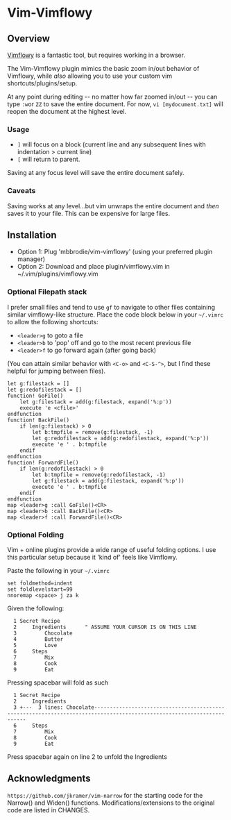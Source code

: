 # Vim-Vimflowy
## Overview 
[Vimflowy](https://github.com/WuTheFWasThat/vimflowy) is a fantastic tool, but requires working in a browser. 

The Vim-Vimflowy plugin mimics the basic zoom in/out behavior of Vimflowy, while *also* allowing you to use your custom vim shortcuts/plugins/setup. 

At any point during editing -- no matter how far zoomed in/out -- you can type `:w`or `ZZ` to save the entire document. For now, `vi [mydocument.txt]` will reopen the document at the highest level.

### Usage 
- `]` will focus on a block (current line and any subsequent lines with indentation > current line)
- `[` will return to parent.

Saving at any focus level will save the entire document safely. 

### Caveats
Saving works at any level...but vim unwraps the entire document and *then* saves it to your file. This can be expensive for large files.


## Installation
- Option 1: 
Plug 'mbbrodie/vim-vimflowy' 
(using your preferred plugin manager)
- Option 2:
Download and place plugin/vimflowy.vim in ~/.vim/plugins/vimflowy.vim

### Optional Filepath stack
I prefer small files and tend to use `gf` to navigate to other files containing similar vimflowy-like structure.
Place the code block below in your `~/.vimrc` to allow the following shortcuts:
- `<leader>g` to goto a file
- `<leader>b` to 'pop' off and go to the most recent previous file
- `<leader>f` to go forward again (after going back)

(You can attain similar behavior with `<C-o>` and `<C-S-^>`, but I find these helpful for jumping between files).

```
let g:filestack = []
let g:redofilestack = []
function! GoFile()
    let g:filestack = add(g:filestack, expand('%:p'))
    execute 'e <cfile>'
endfunction
function! BackFile()
    if len(g:filestack) > 0 
        let b:tmpfile = remove(g:filestack, -1) 
        let g:redofilestack = add(g:redofilestack, expand('%:p'))
        execute 'e ' . b:tmpfile 
    endif
endfunction
function! ForwardFile()
    if len(g:redofilestack) > 0 
        let b:tmpfile = remove(g:redofilestack, -1) 
        let g:filestack = add(g:filestack, expand('%:p'))
        execute 'e ' . b:tmpfile
    endif
endfunction
map <leader>g :call GoFile()<CR>
map <leader>b :call BackFile()<CR>
map <leader>f :call ForwardFile()<CR>
```

### Optional Folding
Vim + online plugins provide a wide range of useful folding options. I use this particular setup because it 'kind of' feels like Vimflowy. 

Paste the following in your `~/.vimrc`
```
set foldmethod=indent
set foldlevelstart=99
nnoremap <space> j za k 
```

Given the following:
```
  1 Secret Recipe
  2     Ingredients      " ASSUME YOUR CURSOR IS ON THIS LINE
  3         Chocolate
  4         Butter
  5         Love
  6     Steps
  7         Mix
  8         Cook
  9         Eat
```
Pressing spacebar will fold as such

```
  1 Secret Recipe
  2     Ingredients
  3 +---  3 lines: Chocolate----------------------------------------------------------------------------------------------------------------------
  6     Steps
  7         Mix
  8         Cook
  9         Eat
```
Press spacebar again on line 2 to unfold the Ingredients


## Acknowledgments
`https://github.com/jkramer/vim-narrow` for the starting code for the Narrow() and Widen() functions. Modifications/extensions to the original code are listed in CHANGES.
